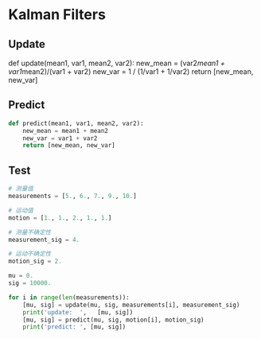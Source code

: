 # Kalman Filters

## Update
def update(mean1, var1, mean2, var2):
    new_mean = (var2*mean1 + var1*mean2)/(var1 + var2)
    new_var = 1 / (1/var1 + 1/var2)
    return [new_mean, new_var]

## Predict

```python
def predict(mean1, var1, mean2, var2):
    new_mean = mean1 + mean2
    new_var = var1 + var2
    return [new_mean, new_var]
```


## Test

```python
# 测量值
measurements = [5., 6., 7., 9., 10.]

# 运动值
motion = [1., 1., 2., 1., 1.]

# 测量不确定性
measurement_sig = 4.

# 运动不确定性
motion_sig = 2.

mu = 0.
sig = 10000.

for i in range(len(measurements)):
    [mu, sig] = update(mu, sig, measurements[i], measurement_sig)
    print('update:  ',   [mu, sig])
    [mu, sig] = predict(mu, sig, motion[i], motion_sig)
    print('predict: ', [mu, sig]) 
```
